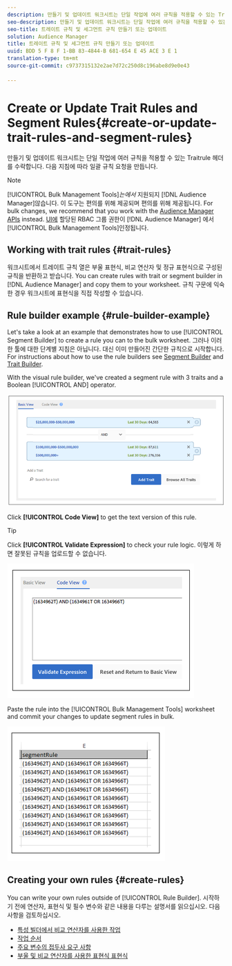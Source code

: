 ```yaml
---
description: 만들기 및 업데이트 워크시트는 단일 작업에 여러 규칙을 적용할 수 있는 Traitrule 헤더를 수락합니다. 다음 지침에 따라 일괄 규칙 요청을 만듭니다.
seo-description: 만들기 및 업데이트 워크시트는 단일 작업에 여러 규칙을 적용할 수 있는 Traitrule 헤더를 수락합니다. 다음 지침에 따라 일괄 규칙 요청을 만듭니다.
seo-title: 트레이트 규칙 및 세그먼트 규칙 만들기 또는 업데이트
solution: Audience Manager
title: 트레이트 규칙 및 세그먼트 규칙 만들기 또는 업데이트
uuid: BDD 5 F 8 F 1-BB 83-4844-B 681-654 E 45 ACE 3 E 1
translation-type: tm+mt
source-git-commit: c9737315132e2ae7d72c250d8c196abe8d9e0e43

---
```



# Create or Update Trait Rules and Segment Rules{#create-or-update-trait-rules-and-segment-rules}

만들기 및 업데이트 워크시트는 단일 작업에 여러 규칙을 적용할 수 있는 Traitrule 헤더를 수락합니다. 다음 지침에 따라 일괄 규칙 요청을 만듭니다.

<!-- 

<p>c_bulk_rules.xml </p>

 -->

>[!NOTE]
>
>[!UICONTROL Bulk Management Tools]*는에서* 지원되지 [!DNL Audience Manager]않습니다. 이 도구는 편의를 위해 제공되며 편의를 위해 제공됩니다. For bulk changes, we recommend that you work with the [Audience Manager APIs](../../api/rest-api-main/aam-api-getting-started.md) instead. [UI에](../../features/administration/administration-overview.md) 할당된 RBAC 그룹 권한이 [!DNL Audience Manager] 에서 [!UICONTROL Bulk Management Tools]인정됩니다.

## Working with trait rules {#trait-rules}

워크시트에서 트레이트 규칙 열은 부울 표현식, 비교 연산자 및 정규 표현식으로 구성된 규칙을 반환하고 받습니다. You can create rules with trait or segment builder in [!DNL Audience Manager] and copy them to your worksheet. 규칙 구문에 익숙한 경우 워크시트에 표현식을 직접 작성할 수 있습니다.

## Rule builder example {#rule-builder-example}

Let&#39;s take a look at an example that demonstrates how to use [!UICONTROL Segment Builder] to create a rule you can to the bulk worksheet. 그러나 이러한 툴에 대한 단계별 지침은 아닙니다. 대신 이미 만들어진 간단한 규칙으로 시작합니다. For instructions about how to use the rule builders see [Segment Builder](../../features/segments/segment-builder.md) and [Trait Builder](../../features/traits/about-trait-builder.md).

With the visual rule builder, we&#39;ve created a segment rule with 3 traits and a Boolean [!UICONTROL AND] operator.

![](assets/visualrule.png)

Click **[!UICONTROL Code View]** to get the text version of this rule.

>[!TIP]
>
>Click **[!UICONTROL Validate Expression]** to check your rule logic. 이렇게 하면 잘못된 규칙을 업로드할 수 없습니다.

![](assets/coderule.png)

Paste the rule into the [!UICONTROL Bulk Management Tools] worksheet and commit your changes to update segment rules in bulk.

![](assets/segmentrule.png)

## Creating your own rules {#create-rules}

You can write your own rules outside of [!UICONTROL Rule Builder]. 시작하기 전에 연산자, 표현식 및 필수 변수와 같은 내용을 다루는 설명서를 읽으십시오. 다음 사항을 검토하십시오.

* [특성 빌더에서 비교 연산자를 사용한 작업](../../features/traits/trait-comparison-operators.md)
* [작업 순서](../../features/traits/trait-operator-precedence.md)
* [주요 변수의 접두사 요구 사항](../../features/traits/trait-variable-prefixes.md)
* [부울 및 비교 연산자를 사용한 표현식 표현식](../../features/traits/trait-expression-samples.md)

